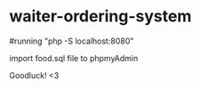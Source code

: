# waiter-ordering-system

#running "php -S localhost:8080"

import food.sql file to phpmyAdmin

Goodluck! <3
